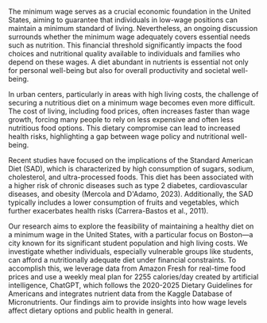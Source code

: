 The minimum wage serves as a crucial economic foundation in the United States, aiming to guarantee that individuals in low-wage positions can maintain a minimum standard of living. Nevertheless, an ongoing discussion surrounds whether the minimum wage adequately covers essential needs such as nutrition. This financial threshold significantly impacts the food choices and nutritional quality available to individuals and families who depend on these wages. A diet abundant in nutrients is essential not only for personal well-being but also for overall productivity and societal well-being.

In urban centers, particularly in areas with high living costs, the challenge of securing a nutritious diet on a minimum wage becomes even more difficult. The cost of living, including food prices, often increases faster than wage growth, forcing many people to rely on less expensive and often less nutritious food options. This dietary compromise can lead to increased health risks, highlighting a gap between wage policy and nutritional well-being.

Recent studies have focused on the implications of the Standard American Diet (SAD), which is characterized by high consumption of sugars, sodium, cholesterol, and ultra-processed foods. This diet has been associated with a higher risk of chronic diseases such as type 2 diabetes, cardiovascular diseases, and obesity (Mercola and D'Adamo, 2023). Additionally, the SAD typically includes a lower consumption of fruits and vegetables, which further exacerbates health risks (Carrera-Bastos et al., 2011).

Our research aims to explore the feasibility of maintaining a healthy diet on a minimum wage in the United States, with a particular focus on Boston—a city known for its significant student population and high living costs. We investigate whether individuals, especially vulnerable groups like students, can afford a nutritionally adequate diet under financial constraints. To accomplish this, we leverage data from Amazon Fresh for real-time food prices and use a weekly meal plan for 2255 calories/day created by artificial intelligence, ChatGPT, which follows the 2020-2025 Dietary Guidelines for Americans and integrates nutrient data from the Kaggle Database of Micronutrients. Our findings aim to provide insights into how wage levels affect dietary options and public health in general.
